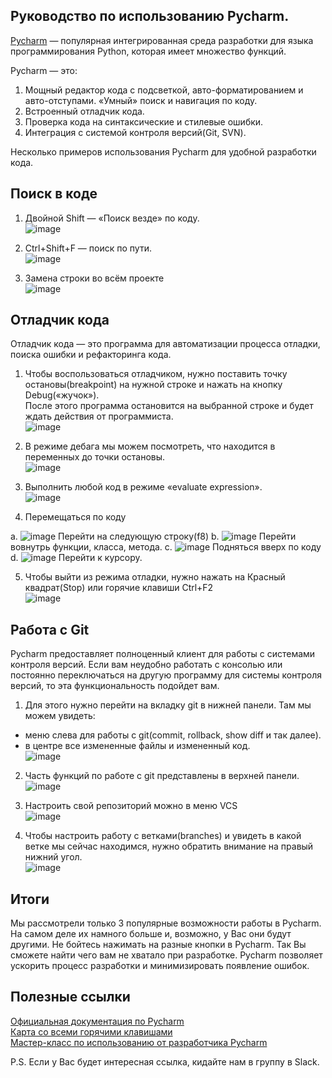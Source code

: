 ## Руководство по использованию Pycharm.

[Pycharm](https://www.jetbrains.com/ru-ru/pycharm/) — популярная интегрированная среда разработки для языка программирования Python, которая имеет множество функций.  

Pycharm — это:
1. Мощный редактор кода с подсветкой, авто-форматированием и авто-отступами.
«Умный» поиск и навигация по коду.  
2. Встроенный отладчик кода.  
3. Проверка кода на синтаксические и стилевые ошибки.  
4. Интеграция с системой контроля версий(Git, SVN).  

Несколько примеров использования Pycharm для удобной разработки кода.

## Поиск в коде

1. Двойной Shift — «Поиск везде» по коду.  
![image](https://user-images.githubusercontent.com/12861849/95024436-ad247300-068b-11eb-9b65-6afb3a657f19.png)



2. Ctrl+Shift+F — поиск по пути.  
![image](https://user-images.githubusercontent.com/12861849/95024472-d47b4000-068b-11eb-85da-aadb39d5ae94.png)

3. Замена строки во всём проекте  
![image](https://user-images.githubusercontent.com/12861849/95024480-e826a680-068b-11eb-84ad-f2dbfbb65393.png)


## Отладчик кода

Отладчик кода — это программа для автоматизации процесса отладки, поиска ошибки и рефакторинга кода.

1. Чтобы воспользоваться отладчиком, нужно поставить точку остановы(breakpoint) на нужной строке и нажать на кнопку Debug(«жучок»).  
После этого программа остановится на выбранной строке и будет ждать действия от программиста.  
![image](https://user-images.githubusercontent.com/12861849/95024501-0f7d7380-068c-11eb-8624-9c746690893e.png)

2. В режиме дебага мы можем посмотреть, что находится в переменных до точки остановы.  
![image](https://user-images.githubusercontent.com/12861849/95024512-1e642600-068c-11eb-989a-1ae648426518.png)

3. Выполнить любой код в режиме «evaluate expression».  
![image](https://user-images.githubusercontent.com/12861849/95024521-291ebb00-068c-11eb-974d-b712ca770cf6.png)

4. Перемещаться по коду

 a. ![image](https://user-images.githubusercontent.com/12861849/95024536-45baf300-068c-11eb-9ae2-1d72012d49d7.png) Перейти на следующую строку(f8)
 b. ![image](https://user-images.githubusercontent.com/12861849/95024582-97fc1400-068c-11eb-951a-c8a72ae98cc0.png) Перейти вовнутрь функции, класса, метода.
 c. ![image](https://user-images.githubusercontent.com/12861849/95024587-a4806c80-068c-11eb-90d1-52e76ca0b85e.png) Подняться вверх по коду
 d. ![image](https://user-images.githubusercontent.com/12861849/95024592-ad713e00-068c-11eb-9adb-9a5d16ffe3b7.png) Перейти к курсору.
 
5. Чтобы выйти из режима отладки, нужно нажать на Красный квадрат(Stop) или горячие клавиши Ctrl+F2  
![image](https://user-images.githubusercontent.com/12861849/95024600-b9f59680-068c-11eb-872e-f1d254d6e99c.png)

## Работа с Git
Pycharm предоставляет полноценный клиент для работы с системами контроля версий. Если вам неудобно работать с консолью или постоянно переключаться на другую программу для системы контроля версий, то эта функциональность подойдет вам.  

1. Для этого нужно перейти на вкладку git в нижней панели. 
Там мы можем увидеть:
- меню слева для работы с git(commit, rollback, show diff и так далее).  
- в центре все измененные файлы и измененный код.  
![image](https://user-images.githubusercontent.com/12861849/95024614-d560a180-068c-11eb-9e58-e29b2298ae91.png)

2. Часть функций по работе с git представлены в верхней панели.  
![image](https://user-images.githubusercontent.com/12861849/95024618-e1e4fa00-068c-11eb-9726-59baab2fd399.png)

3. Настроить свой репозиторий можно в меню VCS  
![image](https://user-images.githubusercontent.com/12861849/95024627-f0331600-068c-11eb-88be-08112df6407e.png)

4. Чтобы настроить работу с ветками(branches) и увидеть в какой ветке мы сейчас находимся, нужно обратить внимание на правый нижний угол.  
![image](https://user-images.githubusercontent.com/12861849/95024633-f9bc7e00-068c-11eb-891f-cfd0fcf97d79.png)

## Итоги
Мы рассмотрели только 3 популярные возможности работы в Pycharm. На самом деле их намного больше и, возможно, у Вас они будут другими. Не бойтесь нажимать на разные кнопки в Pycharm. Так Вы сможете найти чего вам не хватало при разработке. 
Pycharm позволяет ускорить процесс разработки и минимизировать появление ошибок.

## Полезные ссылки
[Официальная документация по Pycharm](https://www.jetbrains.com/help/pycharm/quick-start-guide.html#code-assistance)  
[Карта со всеми горячими клавишами](https://resources.jetbrains.com/storage/products/pycharm/docs/PyCharm_ReferenceCard.pdf)  
[Мастер-класс по использованию от разработчика Pycharm](https://www.youtube.com/watch?v=DpscmxH2LQU)  

P.S. Если у Вас будет интересная ссылка, кидайте нам в группу в Slack.


